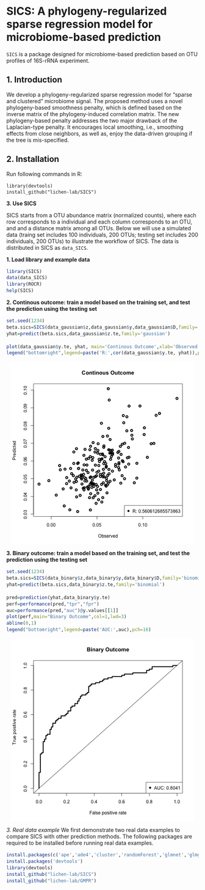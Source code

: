 **SICS: A phylogeny-regularized sparse regression model for microbiome-based prediction**
================

`SICS` is a package designed for microbiome-based prediction based on OTU profiles of 16S-rRNA  experiment. 


**1. Introduction**
-------------------
We develop a phylogeny-regularized sparse regression model for “sparse and clustered” microbiome signal. The
proposed method uses a novel phylogeny-based smoothness penalty, which is defined based on the inverse
matrix of the phylogeny-induced correlation matrix. The new phylogeny-based penalty addresses the two
major drawback of the Laplacian-type penalty. It encourages local smoothing, i.e., smoothing effects
from close neighbors, as well as, enjoy the data-driven grouping if the tree is mis-specified.
 
 
 **2. Installation**
---------------

Run following commands in R:

```
library(devtools)
install_github("lichen-lab/SICS")
```

**3. Use SICS**

SICS starts from a OTU abundance matrix (normalized counts), where each row corresponds to a individual and each column corresponds to an OTU, and and a distance matrix among all OTUs. 
Below we will use a simulated data (traing set includes 100 individuals, 200 OTUs; testing set includes 200 individuals, 200 OTUs) to illustrate the workflow of SICS. 
The data is distributed in SICS as `data_SICS`.


**1. Load library and example data**

``` r
library(SICS)
data(data_SICS)
library(ROCR)
help(SICS)
```
**2. Continous outcome: train a model based on the training set, and test the prediction using the testing set**

``` r
set.seed(1234)
beta.sics=SICS(data_gaussian$z,data_gaussian$y,data_gaussian$D,family='gaussian',pho=c(1/4,4),lambda2=c(1/4,4))
yhat=predict(beta.sics,data_gaussian$z.te,family='gaussian')

plot(data_gaussian$y.te, yhat, main='Continous Outcome',xlab='Observed',ylab='Predicted',col=1,lwd=3)
legend("bottomright",legend=paste('R:',cor(data_gaussian$y.te, yhat)),pch=16)
```

<img src="figures/R.jpg" style="display: block; margin: auto;" />


**3. Binary outcome: train a model based on the training set, and test the prediction using the testing set**

``` r
set.seed(1234)
beta.sics=SICS(data_binary$z,data_binary$y,data_binary$D,family='binomial',pho=c(1/4,4),lambda2=c(1/4,4))
yhat=predict(beta.sics,data_binary$z.te,family='binomial')

pred=prediction(yhat,data_binary$y.te)
perf=performance(pred,"tpr","fpr")
auc=performance(pred,"auc")@y.values[[1]]
plot(perf,main="Binary Outcome",col=1,lwd=3)
abline(0,1)
legend("bottomright",legend=paste('AUC:',auc),pch=16)
```

<img src="figures/ROC.jpg" style="display: block; margin: auto;" />


*3. Real data example*
We first demonstrate two real data examples to compare SICS with other prediction methods. The following packages are
required to be installed before running real data examples.
``` r
install.packages(c('ape','ade4','cluster','randomForest','glmnet','glmgraph','ncvreg'))
install.packages('devtools')
library(devtools)
install_github("lichen-lab/SICS")
install_github("lichen-lab/GMPR")
```


